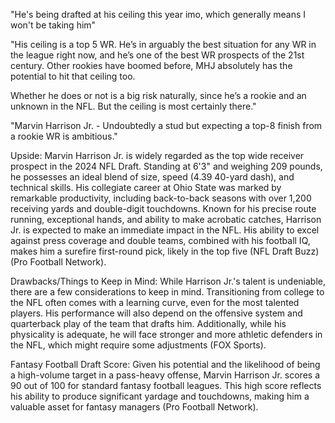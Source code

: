 "He's being drafted at his ceiling this year imo, which generally means I won't be taking him"

"His ceiling is a top 5 WR. He’s in arguably the best situation for any WR in the league right now, and he’s one of the best WR prospects of the 21st century. Other rookies have boomed before, MHJ absolutely has the potential to hit that ceiling too.

Whether he does or not is a big risk naturally, since he’s a rookie and an unknown in the NFL. But the ceiling is most certainly there."

"Marvin Harrison Jr. - Undoubtedly a stud but expecting a top-8 finish from a rookie WR is ambitious."

Upside:
Marvin Harrison Jr. is widely regarded as the top wide receiver prospect in the 2024 NFL Draft. Standing at 6'3" and weighing 209 pounds, he possesses an ideal blend of size, speed (4.39 40-yard dash), and technical skills. His collegiate career at Ohio State was marked by remarkable productivity, including back-to-back seasons with over 1,200 receiving yards and double-digit touchdowns. Known for his precise route running, exceptional hands, and ability to make acrobatic catches, Harrison Jr. is expected to make an immediate impact in the NFL. His ability to excel against press coverage and double teams, combined with his football IQ, makes him a surefire first-round pick, likely in the top five​ (NFL Draft Buzz)​​ (Pro Football Network)​.

Drawbacks/Things to Keep in Mind:
While Harrison Jr.'s talent is undeniable, there are a few considerations to keep in mind. Transitioning from college to the NFL often comes with a learning curve, even for the most talented players. His performance will also depend on the offensive system and quarterback play of the team that drafts him. Additionally, while his physicality is adequate, he will face stronger and more athletic defenders in the NFL, which might require some adjustments​ (FOX Sports)​.

Fantasy Football Draft Score:
Given his potential and the likelihood of being a high-volume target in a pass-heavy offense, Marvin Harrison Jr. scores a 90 out of 100 for standard fantasy football leagues. This high score reflects his ability to produce significant yardage and touchdowns, making him a valuable asset for fantasy managers​ (Pro Football Network)​.